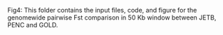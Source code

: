 Fig4: This folder contains the input files, code, and figure for the genomewide pairwise Fst comparison in 50 Kb window between JETB, PENC and GOLD.
